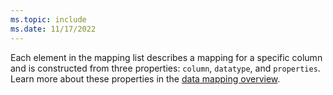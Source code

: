 ```yaml
---
ms.topic: include
ms.date: 11/17/2022
---
```


Each element in the mapping list describes a mapping for a specific column and is constructed from three properties: `column`, `datatype`, and `properties`. Learn more about these properties in the [data mapping overview](../kusto/management/mappings.md).
